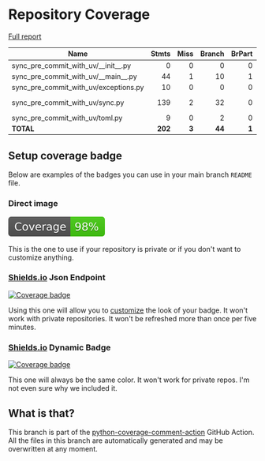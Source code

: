 # Repository Coverage

[Full report](https://htmlpreview.github.io/?https://github.com/ewjoachim/sync-pre-commit-with-uv/blob/python-coverage-comment-action-data/htmlcov/index.html)

| Name                                        |    Stmts |     Miss |   Branch |   BrPart |   Cover |   Missing |
|-------------------------------------------- | -------: | -------: | -------: | -------: | ------: | --------: |
| sync\_pre\_commit\_with\_uv/\_\_init\_\_.py |        0 |        0 |        0 |        0 |    100% |           |
| sync\_pre\_commit\_with\_uv/\_\_main\_\_.py |       44 |        1 |       10 |        1 |     96% |        96 |
| sync\_pre\_commit\_with\_uv/exceptions.py   |       10 |        0 |        0 |        0 |    100% |           |
| sync\_pre\_commit\_with\_uv/sync.py         |      139 |        2 |       32 |        0 |     99% |   134-135 |
| sync\_pre\_commit\_with\_uv/toml.py         |        9 |        0 |        2 |        0 |    100% |           |
|                                   **TOTAL** |  **202** |    **3** |   **44** |    **1** | **98%** |           |


## Setup coverage badge

Below are examples of the badges you can use in your main branch `README` file.

### Direct image

[![Coverage badge](https://raw.githubusercontent.com/ewjoachim/sync-pre-commit-with-uv/python-coverage-comment-action-data/badge.svg)](https://htmlpreview.github.io/?https://github.com/ewjoachim/sync-pre-commit-with-uv/blob/python-coverage-comment-action-data/htmlcov/index.html)

This is the one to use if your repository is private or if you don't want to customize anything.

### [Shields.io](https://shields.io) Json Endpoint

[![Coverage badge](https://img.shields.io/endpoint?url=https://raw.githubusercontent.com/ewjoachim/sync-pre-commit-with-uv/python-coverage-comment-action-data/endpoint.json)](https://htmlpreview.github.io/?https://github.com/ewjoachim/sync-pre-commit-with-uv/blob/python-coverage-comment-action-data/htmlcov/index.html)

Using this one will allow you to [customize](https://shields.io/endpoint) the look of your badge.
It won't work with private repositories. It won't be refreshed more than once per five minutes.

### [Shields.io](https://shields.io) Dynamic Badge

[![Coverage badge](https://img.shields.io/badge/dynamic/json?color=brightgreen&label=coverage&query=%24.message&url=https%3A%2F%2Fraw.githubusercontent.com%2Fewjoachim%2Fsync-pre-commit-with-uv%2Fpython-coverage-comment-action-data%2Fendpoint.json)](https://htmlpreview.github.io/?https://github.com/ewjoachim/sync-pre-commit-with-uv/blob/python-coverage-comment-action-data/htmlcov/index.html)

This one will always be the same color. It won't work for private repos. I'm not even sure why we included it.

## What is that?

This branch is part of the
[python-coverage-comment-action](https://github.com/marketplace/actions/python-coverage-comment)
GitHub Action. All the files in this branch are automatically generated and may be
overwritten at any moment.